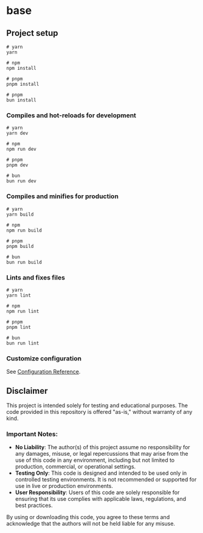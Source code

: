 # base

## Project setup

```
# yarn
yarn

# npm
npm install

# pnpm
pnpm install

# pnpm
bun install
```

### Compiles and hot-reloads for development

```
# yarn
yarn dev

# npm
npm run dev

# pnpm
pnpm dev

# bun
bun run dev
```

### Compiles and minifies for production

```
# yarn
yarn build

# npm
npm run build

# pnpm
pnpm build

# bun
bun run build
```

### Lints and fixes files

```
# yarn
yarn lint

# npm
npm run lint

# pnpm
pnpm lint

# bun
bun run lint
```

### Customize configuration

See [Configuration Reference](https://vitejs.dev/config/).

## Disclaimer

This project is intended solely for testing and educational purposes. The code provided in this repository is offered "as-is," without warranty of any kind.

### Important Notes:
- **No Liability**: The author(s) of this project assume no responsibility for any damages, misuse, or legal repercussions that may arise from the use of this code in any environment, including but not limited to production, commercial, or operational settings.
- **Testing Only**: This code is designed and intended to be used only in controlled testing environments. It is not recommended or supported for use in live or production environments.
- **User Responsibility**: Users of this code are solely responsible for ensuring that its use complies with applicable laws, regulations, and best practices.

By using or downloading this code, you agree to these terms and acknowledge that the authors will not be held liable for any misuse.
